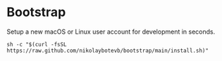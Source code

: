 # Bootstrap

Setup a new macOS or Linux user account for development in seconds.

```
sh -c "$(curl -fsSL https://raw.github.com/nikolaybotevb/bootstrap/main/install.sh)"
```
